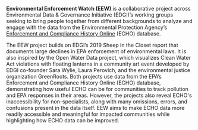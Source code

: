 <!--This snippet goes above the main content in `about-content.md` in this folder-->

**Environmental Enforcement Watch (EEW)** is a collaborative project across Environmental Data & Governance Initiative (EDGI)’s working groups seeking to bring people together from different backgrounds to analyze and engage with the data from the Environmental Protection Agency’s [Enforcement and Compliance History Online](https://echo.epa.gov/) (ECHO) database.

The EEW project builds on EDGI’s 2019 Sheep in the Closet report that documents large declines in EPA enforcement of environmental laws. It is also inspired by the Open Water Data project, which visualizes Clean Water Act violations with floating lanterns in a community art event developed by EDGI co-founder Sara Wylie, Laura Perovich, and the environmental justice organization GreenRoots. Both projects use data from the EPA’s Enforcement and Compliance History Online (ECHO) database, demonstrating how useful ECHO can be for communities to track pollution and EPA responses in their areas. However, the projects also reveal ECHO's inaccessibility for non-specialists, along with many omissions, errors, and confusions present in the data itself. EEW aims to make ECHO data more readily accessible and meaningful for impacted communities while highlighting how ECHO data can be improved.
